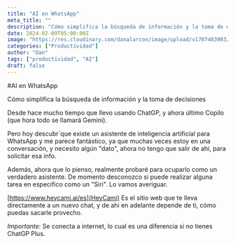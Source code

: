 ```yaml
---
title: "AI en WhatsApp"
meta_title: ""
description: "Cómo simplifica la búsqueda de información y la toma de decisiones"
date: 2024-02-09T05:00:00Z
image: "https://res.cloudinary.com/danalarcon/image/upload/v1707483903/whatsappia.png"
categories: ["Productividad"]
author: "Dan"
tags: ["productividad", "AI"]
draft: false
---
```



#AI en WhatsApp

Cómo simplifica la búsqueda de información y la toma de decisiones

Desde hace mucho tiempo que llevo usando ChatGP, y ahora último Copilo (que hora todo se llamará Gemini).

Pero hoy descubr´que existe un asistente de inteligencia artificial para WhatsApp y me parece fantástico, ya que muchas veces estoy en una conversación, y necesito algún "dato", ahora no tengo que salir de ahi, para solicitar esa info. 

Además, ahora que lo pienso, realmente probaré para ocuparlo como un verdadero asistente. De momento desconozco si puede realizar alguna tarea en especifico como un "Siri". Lo vamos averiguar. 

[https://www.heycami.ai/es](HeyCami) Es el sitio web que te lleva directamente a un nuevo chat, y de ahi en adelante depende de ti, cómo puedas sacarle provecho. 

*Importante*: Se conecta a internet, lo cual es una diferencia si no tienes ChatGP Plus. 



